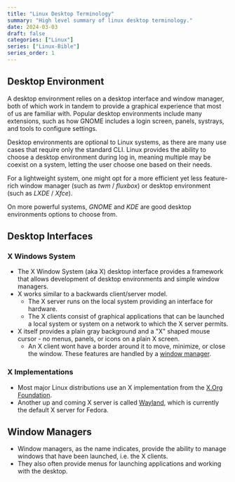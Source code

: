 ```yaml
---
title: "Linux Desktop Terminology"
summary: "High level summary of linux desktop terminology."
date: 2024-03-03
draft: false
categories: ["Linux"]
series: ["Linux-Bible"]
series_order: 1
---
```

## Desktop Environment

A desktop environment relies on a desktop interface and window manager, both of which work in tandem to provide a graphical experience that most of us are familiar with. Popular desktop environments include many extensions, such as how GNOME includes a login screen, panels, systrays, and tools to configure settings.

Desktop environments are optional to Linux systems, as there are many use cases that require only the standard CLI. Linux provides the ability to choose a desktop environment during log in, meaning multiple may be coexist on a system, letting the user choose one based on their needs.

For a lightweight system, one might opt for a more efficient yet less feature-rich window manager (such as *twm* / *fluxbox*) or desktop environment (such as *LXDE* / *Xfce*).

On more powerful systems, *GNOME* and *KDE* are good desktop environments options to choose from.

## Desktop Interfaces

### X Windows System

- The X Window System (aka X) desktop interface provides a framework that allows development of desktop environments and simple window managers.
- X works similar to a backwards client/server model.
	- The X server runs on the local system providing an interface for hardware.
	- The X clients consist of graphical applications that can be launched a local system or system on a network to which the X server permits.
- X itself provides a plain gray background and a "X" shaped mouse cursor - no menus, panels, or icons on a plain X screen.
	- An X client wont have a border around it to move, minimize, or close the window. These features are handled by a [window manager](#window-managers).

### X Implementations

- Most major Linux distributions use an X implementation from the [X.Org Foundation](http://www.x.org).
- Another up and coming X server is called [Wayland](http://wayland.freedesktop.org/), which is currently the default X server for Fedora.

## Window Managers

- Window managers, as the name indicates, provide the ability to manage windows that have been launched, i.e. the X clients.
- They also often provide menus for launching applications and working with the desktop.

